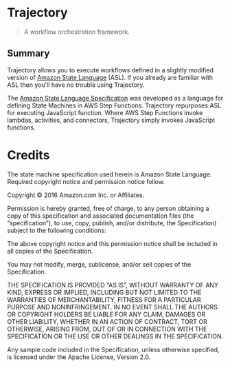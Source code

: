 # Trajectory

> A workflow orchestration framework.

## Summary

Trajectory allows you to execute workflows defined in a slightly modified version of [Amazon State Language](https://docs.aws.amazon.com/step-functions/latest/dg/concepts-amazon-states-language.html) (ASL). If you already are familiar with ASL then you'll have no trouble using Trajectory.

The [Amazon State Language Specification](https://states-language.net/spec.html) was developed as a language for defining State Machines in AWS Step Functions. Trajectory repurposes ASL for executing JavaScript function. Where AWS Step Functions invoke lambdas, activities, and connectors, Trajectory simply invokes JavaScript functions.

# Credits

The state machine specification used herein is Amazon State Language. Required copyright notice and permission notice follow.

Copyright © 2016 Amazon.com Inc. or Affiliates.

Permission is hereby granted, free of charge, to any person obtaining a copy of this specification and associated documentation files (the “specification”), to use, copy, publish, and/or distribute, the Specification) subject to the following conditions:

The above copyright notice and this permission notice shall be included in all copies of the Specification.

You may not modify, merge, sublicense, and/or sell copies of the Specification.

THE SPECIFICATION IS PROVIDED “AS IS”, WITHOUT WARRANTY OF ANY KIND, EXPRESS OR IMPLIED, INCLUDING BUT NOT LIMITED TO THE WARRANTIES OF MERCHANTABILITY, FITNESS FOR A PARTICULAR PURPOSE AND NONINFRINGEMENT. IN NO EVENT SHALL THE AUTHORS OR COPYRIGHT HOLDERS BE LIABLE FOR ANY CLAIM, DAMAGES OR OTHER LIABILITY, WHETHER IN AN ACTION OF CONTRACT, TORT OR OTHERWISE, ARISING FROM, OUT OF OR IN CONNECTION WITH THE SPECIFICATION OR THE USE OR OTHER DEALINGS IN THE SPECIFICATION.​

Any sample code included in the Specification, unless otherwise specified, is licensed under the Apache License, Version 2.0.
